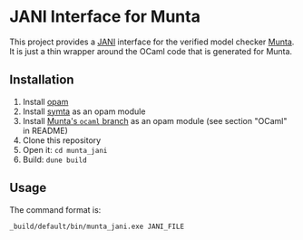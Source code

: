 # JANI Interface for Munta

This project provides a [JANI](https://jani-spec.org/) interface for the
verified model checker [Munta](https://github.com/wimmers/munta).
It is just a thin wrapper around the OCaml code that is generated for Munta.

## Installation

1. Install [opam](https://opam.ocaml.org/)
2. Install [symta](https://github.com/wimmers/symta) as an opam module
3. Install [Munta's `ocaml` branch](https://github.com/wimmers/munta/tree/ocaml)
   as an opam module (see section "OCaml" in README)
4. Clone this repository
5. Open it: `cd munta_jani`
6. Build: `dune build`

## Usage

The command format is:

```_build/default/bin/munta_jani.exe JANI_FILE```
